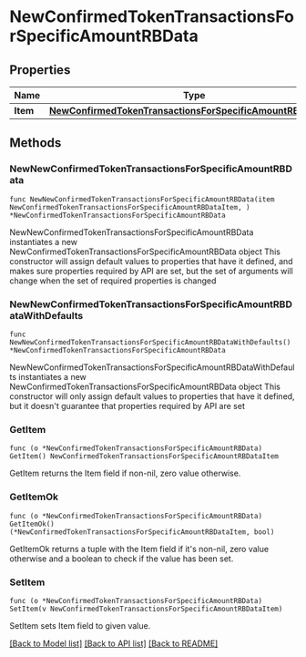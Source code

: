 # NewConfirmedTokenTransactionsForSpecificAmountRBData

## Properties

Name | Type | Description | Notes
------------ | ------------- | ------------- | -------------
**Item** | [**NewConfirmedTokenTransactionsForSpecificAmountRBDataItem**](NewConfirmedTokenTransactionsForSpecificAmountRBDataItem.md) |  | 

## Methods

### NewNewConfirmedTokenTransactionsForSpecificAmountRBData

`func NewNewConfirmedTokenTransactionsForSpecificAmountRBData(item NewConfirmedTokenTransactionsForSpecificAmountRBDataItem, ) *NewConfirmedTokenTransactionsForSpecificAmountRBData`

NewNewConfirmedTokenTransactionsForSpecificAmountRBData instantiates a new NewConfirmedTokenTransactionsForSpecificAmountRBData object
This constructor will assign default values to properties that have it defined,
and makes sure properties required by API are set, but the set of arguments
will change when the set of required properties is changed

### NewNewConfirmedTokenTransactionsForSpecificAmountRBDataWithDefaults

`func NewNewConfirmedTokenTransactionsForSpecificAmountRBDataWithDefaults() *NewConfirmedTokenTransactionsForSpecificAmountRBData`

NewNewConfirmedTokenTransactionsForSpecificAmountRBDataWithDefaults instantiates a new NewConfirmedTokenTransactionsForSpecificAmountRBData object
This constructor will only assign default values to properties that have it defined,
but it doesn't guarantee that properties required by API are set

### GetItem

`func (o *NewConfirmedTokenTransactionsForSpecificAmountRBData) GetItem() NewConfirmedTokenTransactionsForSpecificAmountRBDataItem`

GetItem returns the Item field if non-nil, zero value otherwise.

### GetItemOk

`func (o *NewConfirmedTokenTransactionsForSpecificAmountRBData) GetItemOk() (*NewConfirmedTokenTransactionsForSpecificAmountRBDataItem, bool)`

GetItemOk returns a tuple with the Item field if it's non-nil, zero value otherwise
and a boolean to check if the value has been set.

### SetItem

`func (o *NewConfirmedTokenTransactionsForSpecificAmountRBData) SetItem(v NewConfirmedTokenTransactionsForSpecificAmountRBDataItem)`

SetItem sets Item field to given value.



[[Back to Model list]](../README.md#documentation-for-models) [[Back to API list]](../README.md#documentation-for-api-endpoints) [[Back to README]](../README.md)


